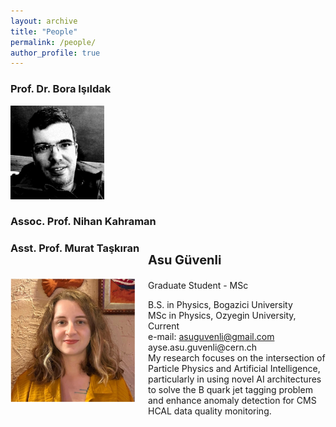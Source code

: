 ```yaml
---
layout: archive
title: "People"
permalink: /people/
author_profile: true
---
```


### Prof. Dr. Bora Işıldak

<p align="left"><img src="../images/people_images/bora_isildak.png" alt="drawing" width="150"></p>

### Assoc. Prof. Nihan Kahraman

### Asst. Prof. Murat Taşkıran


<div style="display: flex; align-items: center;">
    <img src="../images/people_images/asu_guvenli.png" alt="drawing" width="200" style="margin-right: 20px;">
    <div style="font-size: 14px; margin-top: -10px;">
        <p style="font-size: 20px; margin-top: -10px;"><strong>Asu Güvenli</strong></p>
        <p style="margin-bottom: 14px;">Graduate Student - MSc</p>
        <p style="margin: 0;">B.S. in Physics, Bogazici University</p>
        <p style="margin: 0;">MSc in Physics, Ozyegin University, Current</p>
        <p style="margin: 0;">e-mail: <a href="mailto:asuguvenli@gmail.com">asuguvenli@gmail.com</a></p>
        <p style="margin: 0;">ayse.asu.guvenli@cern.ch</p>
        <p style="margin: 0;">My research focuses on the intersection of Particle Physics and Artificial Intelligence, particularly in using novel AI architectures to solve the B quark jet tagging problem and enhance anomaly detection for CMS HCAL data quality monitoring.</p>
    </div>
</div>

